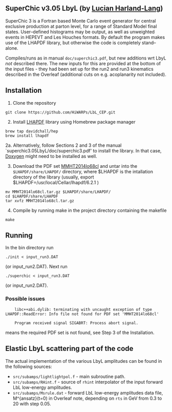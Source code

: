 ## SuperChic v3.05 LbyL (by [Lucian Harland-Lang](lucian.harland-lang@physics.ox.ac.uk))

SuperChic 3 is a Fortran based Monte Carlo event generator for central
exclusive production at parton level, for a range of Standard Model final
states. User–defined histograms may be output, as well as unweighted events
in HEPEVT and Les Houches formats. By default the program makes use
of the LHAPDF library, but otherwise the code is completely stand–alone.


Compiles/runs as in manual `doc/superchic3.pdf`, but new additions wrt LbyL *not* described there. The new inputs for this are provided at the bottom of the input files - they had been set up for the run2 and run3 kinematics described in the Overleaf (additional cuts on e.g. acoplanarity not included). 

## Installation
1. Clone the repository

```
git clone https://github.com/HiWARPs/LbL_CEP.git
```

2. Install [LHAPDF](https://lhapdf.hepforge.org/install.html) library using Homebrew package manager

```
brew tap davidchall/hep
brew install lhapdf
```

  2a. Alternatively, follow Sections 2 and 3 of the manual `superchic3.05LbyL/doc/superchic3.pdf' to install the library. In that case, [Doxygen](http://www.doxygen.nl/download.html) might need to be installed as well.

3. Download the PDF set  [MMHT2014lo68cl](http://lhapdfsets.web.cern.ch/lhapdfsets/current/MMHT2014lo68cl.tar.gz) and untar into the `$LHAPDF/share/LHAPDF/` directory, where $LHAPDF is the intallation directory of the library (usually, export $LHAPDF=/usr/local/Cellar/lhapdf/6.2.1 )
```
mv MMHT2014lo68cl.tar.gz $LHAPDF/share/LHAPDF/
cd $LHAPDF/share/LHAPDF
tar xvfz MMHT2014lo68cl.tar.gz
```

4. Compile by running make in the project directory containing the makefile
```
make
```

## Running

In the bin directory run
```
./init < input_run3.DAT
```
(or input_run2.DAT). Next run
```
./superchic < input_run3.DAT
```
(or input_run2.DAT).

### Possible issues


```
    libc++abi.dylib: terminating with uncaught exception of type LHAPDF::ReadError: Info file not found for PDF set 'MMHT2014lo68cl'

    Program received signal SIGABRT: Process abort signal.
```
means the required PDF set is not found, see Step 3 of the Installation.

## Elastic LbyL scattering part of the code

The actual implementation of the various LbyL amplitudes can be found in the following sources:
- `src/subamps/lightlightpol.f` - main subroutine path.
- `src/subamps/RHint.f`         - source of `rhint` interpolator of the input forward LbL low-energy amplitudes.
- `src/subamps/Msrule.dat`      - forward LbL low-energy amplitudes data file, M^{ansatz}(t=0) in Overleaf note, 
                                depending on `rts` in GeV from 0.3 to 20 with step 0.05.
